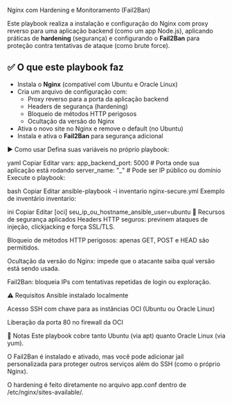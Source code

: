 Nginx com Hardening e Monitoramento (Fail2Ban)

Este playbook realiza a instalação e configuração do Nginx com proxy reverso para uma aplicação backend (como um app Node.js), aplicando práticas de **hardening** (segurança) e configurando o **Fail2Ban** para proteção contra tentativas de ataque (como brute force).

## ✅ O que este playbook faz

- Instala o **Nginx** (compatível com Ubuntu e Oracle Linux)
- Cria um arquivo de configuração com:
  - Proxy reverso para a porta da aplicação backend
  - Headers de segurança (hardening)
  - Bloqueio de métodos HTTP perigosos
  - Ocultação da versão do Nginx
- Ativa o novo site no Nginx e remove o default (no Ubuntu)
- Instala e ativa o **Fail2Ban** para segurança adicional

▶️ Como usar
Defina suas variáveis no próprio playbook:

yaml
Copiar
Editar
vars:
  app_backend_port: 5000  # Porta onde sua aplicação está rodando
  server_name: "_"        # Pode ser IP público ou domínio
Execute o playbook:

bash
Copiar
Editar
ansible-playbook -i inventario nginx-secure.yml
Exemplo de inventário inventario:

ini
Copiar
Editar
[oci]
seu_ip_ou_hostname_ansible_user=ubuntu
🔐 Recursos de segurança aplicados
Headers HTTP seguros: previnem ataques de injeção, clickjacking e força SSL/TLS.

Bloqueio de métodos HTTP perigosos: apenas GET, POST e HEAD são permitidos.

Ocultação da versão do Nginx: impede que o atacante saiba qual versão está sendo usada.

Fail2Ban: bloqueia IPs com tentativas repetidas de login ou exploração.

⚠️ Requisitos
Ansible instalado localmente

Acesso SSH com chave para as instâncias OCI (Ubuntu ou Oracle Linux)

Liberação da porta 80 no firewall da OCI

📌 Notas
Este playbook cobre tanto Ubuntu (via apt) quanto Oracle Linux (via yum).

O Fail2Ban é instalado e ativado, mas você pode adicionar jail personalizada para proteger outros serviços além do SSH (como o próprio Nginx).

O hardening é feito diretamente no arquivo app.conf dentro de /etc/nginx/sites-available/.
